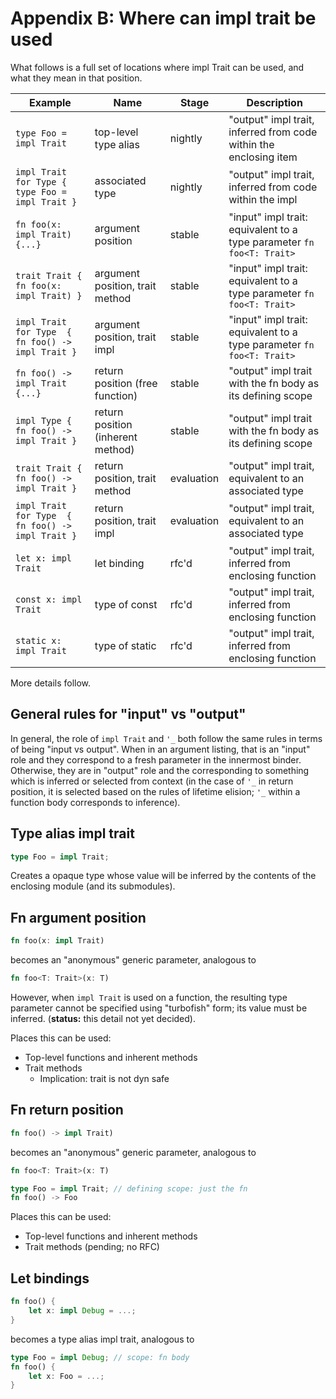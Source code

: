 # Appendix B: Where can impl trait be used

What follows is a full set of locations where impl Trait can be used, and what they mean in that position.

| Example                                           | Name                              | Stage      | Description                                                           |
| ------------------------------------------------- | --------------------------------- | ---------- | --------------------------------------------------------------------- |
| `type Foo = impl Trait`                           | top-level type alias              | nightly    | "output" impl trait, inferred from code within the enclosing item     |
| `impl Trait for Type { type Foo = impl Trait }`   | associated type                   | nightly    | "output" impl trait, inferred from code within the impl               |
| `fn foo(x: impl Trait) {...}`                     | argument position                 | stable     | "input" impl trait: equivalent to a type parameter `fn foo<T: Trait>` |
| `trait Trait { fn foo(x: impl Trait) }`           | argument position, trait method   | stable     | "input" impl trait: equivalent to a type parameter `fn foo<T: Trait>` |
| `impl Trait for Type  { fn foo() -> impl Trait }` | argument position, trait impl     | stable     | "input" impl trait: equivalent to a type parameter `fn foo<T: Trait>` |
| `fn foo() -> impl Trait {...}`                    | return position (free function)   | stable     | "output" impl trait with the fn body as its defining scope            |
| `impl Type { fn foo() -> impl Trait }`            | return position (inherent method) | stable     | "output" impl trait with the fn body as its defining scope            |
| `trait Trait { fn foo() -> impl Trait }`          | return position, trait method     | evaluation | "output" impl trait, equivalent to an associated type                 |
| `impl Trait for Type  { fn foo() -> impl Trait }` | return position, trait impl       | evaluation | "output" impl trait, equivalent to an associated type                 |
| `let x: impl Trait`                               | let binding                       | rfc'd      | "output" impl trait, inferred from enclosing function                 |                                                                       
| `const x: impl Trait`                             | type of const                     | rfc'd      | "output" impl trait, inferred from enclosing function                 |                                                                       
| `static x: impl Trait`                            | type of static                    | rfc'd      | "output" impl trait, inferred from enclosing function                 |                                                                       

More details follow.

## General rules for "input" vs "output"

In general, the role of `impl Trait` and `'_` both follow the same rules in terms of being "input vs output".  When in an argument listing, that is an "input" role and they correspond to a fresh parameter in the innermost binder. Otherwise, they are in "output" role and the corresponding to something which is inferred or selected from context (in the case of `'_` in return position, it is selected based on the rules of lifetime elision; `'_` within a function body corresponds to inference).

## Type alias impl trait

```rust
type Foo = impl Trait;
```

Creates a opaque type whose value will be inferred by the contents of the enclosing module (and its submodules).

## Fn argument position

```rust
fn foo(x: impl Trait)
```

becomes an "anonymous" generic parameter, analogous to

```rust
fn foo<T: Trait>(x: T)
```

However, when `impl Trait` is used on a function, the resulting type parameter cannot be specified using "turbofish" form; its value must be inferred. (**status:** this detail not yet decided).

Places this can be used:

* Top-level functions and inherent methods
* Trait methods
    * Implication: trait is not dyn safe

## Fn return position

```rust
fn foo() -> impl Trait)
```

becomes an "anonymous" generic parameter, analogous to

```rust
fn foo<T: Trait>(x: T)

type Foo = impl Trait; // defining scope: just the fn
fn foo() -> Foo
```

Places this can be used:

* Top-level functions and inherent methods
* Trait methods (pending; no RFC)

## Let bindings

```rust
fn foo() {
    let x: impl Debug = ...;
}
```

becomes a type alias impl trait, analogous to

```rust
type Foo = impl Debug; // scope: fn body
fn foo() {
    let x: Foo = ...;
}
```

